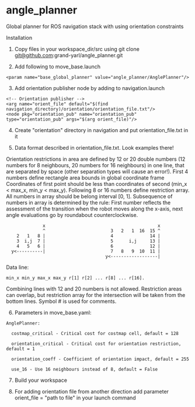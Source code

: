 # angle_planner
Global planner for ROS navigation stack with using orientation constraints

Installation

1. Copy files in your workspace_dir/src using
git clone git@github.com:grand-yarl/angle_planner.git

2. Add following to move_base.launch
```no-highlight
<param name="base_global_planner" value="angle_planner/AnglePlanner"/>
```
3. Add orientation publisher node by adding to navigation.launch
```no-highlight
<!-- Orientation publisher -->
<arg name="orient_file" default="$(find navigation_directory)/orientation/orientation_file.txt"/>
<node pkg="orientation_pub" name="orientation_pub" type="orientation_pub" args="$(arg orient_file)"/>
```
4. Create "orientation" directory in navigation and put orientation_file.txt in it

5. Data format described in orientation_file.txt. Look examples there!

Orientation restrictions in area are defined by 12 or 20
double numbers (12 numbers for 8 neighbours, 20 numbers for 16 neighbours)
in one line, that are separated by space 
(other separation types will cause an error!).
First 4 numbers define rectangle area bounds in global coordinate frame
Coordinates of first point should be less than coordinates of second
(min_x < max_x, min_y < max_y).
Following 8 or 16 numbers define restriction array.
All numbers in array should be belong interval [0, 1].
Subsequence of numbers in array is determined by the rule:
First number reflects the assessment of the transition 
when the robot moves along the x-axis, next angle evaluations
go by roundabout counterclockwise.
```no-highlight
              x                                           x
              ^                         3   2   1  16  15 ^
    2   1   8 |                         4              14 |
    3  i,j  7 |                         5      i,j     13 |
    4   5   6 |                         6              12 |
  y<----------|                         7   8   9  10  11 |
                                      y<------------------|
```
Data line:
```no-highlight
min_x min_y max_x max_y r[1] r[2] ... r[8] ... r[16].
```
Combining lines with 12 and 20 numbers is not allowed.
Restriction areas can overlap, but restriction array for the intersection
will be taken from the bottom lines. 
Symbol # is used for comments.

6. Parameters in move_base.yaml:
```no-highlight
AnglePlanner:

  costmap_critical - Critical cost for costmap cell, default = 128
  
  orientation_critical - Critical cost for orientation restriction, default = 1
  
  orientation_coeff - Coefficient of orientation impact, default = 255
  
  use_16 - Use 16 neighbours instead of 8, default = False
```
7. Build your workspace

8. For adding orientation file from another direction add parameter
orient_file = "path to file"
in your launch command
